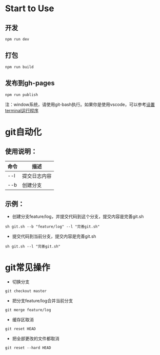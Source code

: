 # Start to Use
## 开发
```
npm run dev
```

## 打包
```
npm run build
```

## 发布到gh-pages
```
npm run publish
```
注：window系统，请使用git-bash执行。如果你是使用vscode，可以参考[设置terminal运行程序](https://yt46767.github.io/my-blog-vuepress/1_%E5%89%8D%E7%AB%AF/4_%E5%B7%A5%E5%85%B7%E9%93%BE/1_GIT/)

# git自动化
## 使用说明：
命令|描述
-|-|        
--l|提交日志内容           
--b|创建分支 
## 示例：
+ 创建分支feature/log，并提交代码到这个分支，提交内容是完善git.sh
```
sh git.sh --b "feature/log" --l "完善git.sh"
```
+ 提交代码到当前分支，提交内容是完善git.sh
```
sh git.sh --l "完善git.sh"
```

# git常见操作
+ 切换分支
```
git checkout master
```
+ 把分支feature/log合并当前分支
```
git merge feature/log
```
+ 缓存区取消
```
git reset HEAD
```
+ 把全部更改的文件都取消
```
git reset --hard HEAD
```